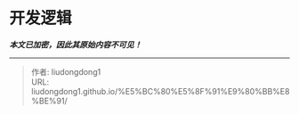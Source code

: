 # 开发逻辑

***本文已加密，因此其原始内容不可见！***

---

> 作者: liudongdong1  
> URL: liudongdong1.github.io/%E5%BC%80%E5%8F%91%E9%80%BB%E8%BE%91/  

